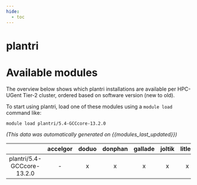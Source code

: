 ```yaml
---
hide:
  - toc
---
```


plantri
=======

# Available modules


The overview below shows which plantri installations are available per HPC-UGent Tier-2 cluster, ordered based on software version (new to old).

To start using plantri, load one of these modules using a `module load` command like:

```shell
module load plantri/5.4-GCCcore-13.2.0
```

*(This data was automatically generated on {{modules_last_updated}})*

| |accelgor|doduo|donphan|gallade|joltik|litleo|shinx|
| :---: | :---: | :---: | :---: | :---: | :---: | :---: | :---: |
|plantri/5.4-GCCcore-13.2.0|-|x|x|x|x|x|x|
